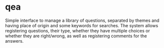 # qea
Simple interface to manage a library of questions, separated by themes and having place of origin and some keywords for searches. 
The system allows registering questions, their type, whether they have multiple choices or whether they are right/wrong, as well as registering comments for the answers.


